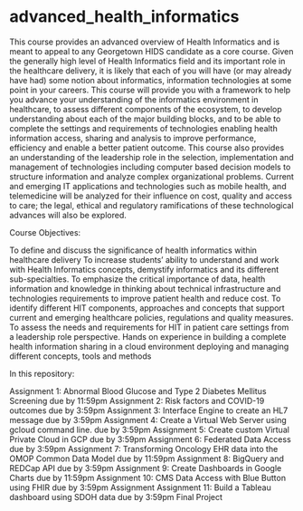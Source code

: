 # advanced_health_informatics

This course provides an advanced overview of Health Informatics and is meant to appeal to any Georgetown HIDS candidate as a core course.  Given the generally high level of Health Informatics field and its important role in the healthcare delivery, it is likely that each of you will have (or may already have had) some notion about informatics, information technologies at some point in your careers.  This course will provide you with a framework to help you advance your understanding of the informatics environment in healthcare, to assess different components of the ecosystem, to develop understanding about each of the major building blocks, and to be able to complete the settings and requirements of technologies enabling health information access, sharing and analysis to improve performance, efficiency and enable a better patient outcome.  This course also provides an understanding of the leadership role in the selection, implementation and management of technologies including computer based decision models to structure information and analyze complex organizational problems. Current and emerging IT applications and technologies such as mobile health, and telemedicine will be analyzed for their influence on cost, quality and access to care; the legal, ethical and regulatory ramifications of these technological advances will also be explored. 

Course Objectives:

To define and discuss the significance of health informatics within healthcare delivery
To increase students’ ability to understand and work with Health Informatics concepts, demystify informatics and its different sub-specialties.
To emphasize the critical importance of data, health information and knowledge in thinking about technical infrastructure and technologies requirements to improve patient health and reduce cost.
To identify different HIT components, approaches and concepts that support current and emerging healthcare policies, regulations and quality measures.
To assess the needs and requirements for HIT in patient care settings from a leadership role perspective.
Hands on experience in building a complete health information sharing in a cloud environment deploying and managing different concepts, tools and methods

In this repository: 

Assignment 1: Abnormal Blood Glucose and Type 2 Diabetes Mellitus Screening	due by 11:59pm
Assignment 2: Risk factors and COVID-19 outcomes	due by 3:59pm
Assignment 3: Interface Engine to create an HL7 message	due by 3:59pm
Assignment 4: Create a Virtual Web Server using gcloud command line.	due by 3:59pm
Assignment 5: Create custom Virtual Private Cloud in GCP	due by 3:59pm
Assignment 6: Federated Data Access	due by 3:59pm
Assignment 7: Transforming Oncology EHR data into the OMOP Common Data Model	due by 11:59pm
Assignment 8: BigQuery and REDCap API	due by 3:59pm
Assignment 9: Create Dashboards in Google Charts	due by 11:59pm
Assignment 10: CMS Data Access with Blue Button using FHIR	due by 3:59pm
Assignment Assignment 11: Build a Tableau dashboard using SDOH data	due by 3:59pm
Final Project
